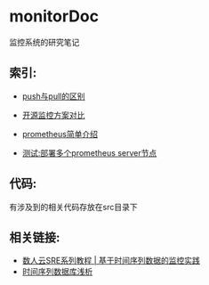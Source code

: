 # monitorDoc

监控系统的研究笔记

## 索引:

- [push与pull的区别](https://github.com/lwhhhh/monitorDoc/blob/master/push%E4%B8%8Epull%E7%9A%84%E5%8C%BA%E5%88%AB.md)

- [开源监控方案对比](https://github.com/lwhhhh/monitorDoc/blob/master/开源监控系统对比.md)

- [prometheus简单介绍](https://github.com/lwhhhh/monitorDoc/blob/master/prometheus.md)

- [测试:部署多个prometheus server节点](https://github.com/lwhhhh/monitorDoc/blob/master/%E6%B5%8B%E8%AF%95%3A%E9%83%A8%E7%BD%B2%E5%A4%9A%E4%B8%AAprometheus%20server%E8%8A%82%E7%82%B9.md)

## 代码:

有涉及到的相关代码存放在src目录下


## 相关链接:

- [数人云SRE系列教程 | 基于时间序列数据的监控实践](http://blog.dataman-inc.com/shurenyun-sre-207/)
- [时间序列数据库浅析](https://www.addops.cn/post/tsdb-elementary-analysis.html)
